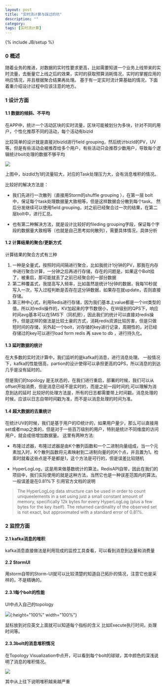 ```yaml
---
layout: post
title: "实时流计算与踩过的坑"
description: ""
category:
tags: [实时流计算]
---
```

{% include JB/setup %}

### 0 概述
随着业务的推进，对数据的实时性要求更高，比如需要知道一个业务上线带来的实时流量，去衡量它上线之后的效果，实时的获取预算消耗情况，实时的掌握应用的响应情况，并且根据聚合结果再处理。
基于有一定实时流计算基础的情况，下面着重介绍设计过程中应该注意的地方。
### 1 设计方面
#### 1.1 数据的倾斜、不平均

在APP中，统计一个活动区块的实时流量，区块可能被划分为多块，针对不同的用户，个性化推荐不同的活动，每个活动有bizId

比较简单的设计就是直接对bizId进行field grouping，然后统计bizId的PV，UV等。但是有些活动会被推荐给多个用户，有些活动只会推荐少数用户，导致每个逻辑统计bolt处理的数据不够平均

![](http://7xs9oq.com1.z0.glb.clouddn.com/ss7b315f947b26c2659ac0bbc4e7933a19.png-960.jpg)

上图中，bizdId为1的流量较大，对应的Task处理压力大，会有消息堆积的情况。

比较好的解决方法是：
* 我们先进行一次散列（直接用Storm的shuffle grouping ），在第一层 bolt 中，保证每个task处理数据量大致相等，但是这样数据会分散到每个task。
然后分发继续可以使用field grouping，对之前已经聚合过一次的结果，在第二层bolt中，进行汇总。


* 也有第二种解决方法，就是设计比较好的fileding  grouping字段，保证每个字段的数据量大致相等（也就是自己思考如何散列），需要具体情况，具体分析

#### 1.2 计算结果的聚合/更新方式
计算结果的聚合方式有三种
1. 一种是全量式，按照时间间隔进行聚合，比如我统计1分钟的PV，那我在内存中进行聚合计算，一分钟之后再进行存储，存在的问题是，如果这个Bolt挂了，被重启，那可能就丢了之前已经聚合的一部分数据
2. 第二种覆盖式，我提高写入频率，比如虽然是统计1分钟的数据，我每10秒就写入一次，写入过程判断是否存在这分钟数据，如果存在就update，否则直接存储。
3. 第三种中心式，利用Redis进行存储，因为我们基本上value都是一个int类型的值，所以对redis操作的，KV加起来的字节数很小，在W级别的QPS下，响应时间avg基本可以在5MS下（同机房），因此我们的统计可以直接对redis操作，但是这样的做法是比较土豪的方式，消耗redis资源比较厉害，但是只做短时间的存储，另外起一个bolt，对存储的key进行记录，周期性的，对已经存储过的key可以进行load form redis 再 save to db ，进行持久化。

#### 1.3 延时数据的统计
在大多数的实时流计算中，我们监听的是kafka的消息，进行消息处理。
一般情况下，kafka的性能很高，partion的设计使得可以承担更高的QPS，所以消息的到达几乎是没有延时的。

但是我们的topology 是无状态的，在我们进行重启，部署的时候，我们可以从offset开始消费，但是消息已经不是实时的，而是之前一段时间的,可以理解为消息到达的延时
比较好的处理方法是，所有的日志都需要带上时间戳，消息处理的时候，应该以日志自带时间戳为准，而不是以消息处理的时间为准。
#### 1.4 超大数据的去重统计
在统计UV的时候，我们是基于用户的ID统计的，如果用户量少，那么可以直接用set或者map之类的，但是对于一些百万级别的用户，特别是统计不同维度的访问用户，就会成倍增加数据量。
这里有两种方法:

* 布隆过滤器，布隆过滤器是由K个散列函数和一个二进制向量组成，当一个元素加入时，K个散列函数将元素映射到二进制向量的的K个点，并且置为1。检索时就看这些点是不是都是1，这个方法是可行的，但是误差比较随机

* HyperLogLog，这是用来做基数统计的算法，RedisAPI自带，因此在我们的项目中，我们实际使用的就是这种方法，当然它也是一种误差范围内的算法。一般误差是在0.81%下
引用官方文档的说明

> The HyperLogLog data structure can be used in order to count uniqueelements in a set using just a small constant amount of memory, specifically 12k bytes for every HyperLogLog (plus a few bytes for the key itself).
The returned cardinality of the observed set is not exact, but approximated with a standard error of 0.81%.

### 2 监控方面
#### 2.1 kafka消息的堆积

kafka消息直接做法是利用现成的监控工具查看，可以看到消息到达量和消费量

#### 2.2 StormUI

用storm自带的Storm-UI就可以比较清楚的知道自己拓扑的情况，注意它也是采样的，不是精确的。

#### 2.3.1每个bolt的性能

UI中点入自己的topology

![](http://7xs9oq.com1.z0.glb.clouddn.com/ss7d681465d3ff1d1df1342d2e43c4f217.png-960.jpg){:height="100%" width="100%"}

鼠标放到对应英文上面就可以知道每个指标的含义
比如Execute执行时间，处理时间等。

#### 2.3.3bolt的消息堆积情况
在Topology Visualization中点开，可以看到每个bolt的球球，其中颜色的深浅说明了消息的堆积情况。

![](http://7xs9oq.com1.z0.glb.clouddn.com/ss36a8190148b4b6006f0c4a81efc18680.png-960.jpg)

其中从上往下说明堆积越来越严重
